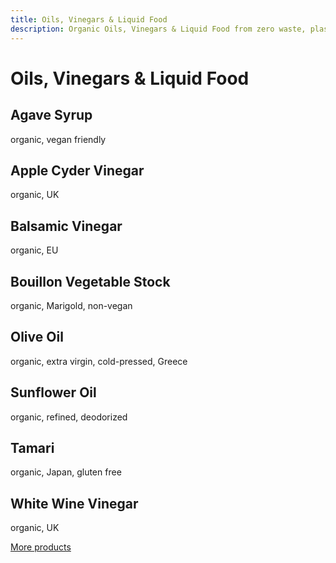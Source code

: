 ```yaml
---
title: Oils, Vinegars & Liquid Food
description: Organic Oils, Vinegars & Liquid Food from zero waste, plastic free, un_rap in Falmouth
---
```

# Oils, Vinegars & Liquid Food

## Agave Syrup

organic, vegan friendly

## Apple Cyder Vinegar

organic, UK

## Balsamic Vinegar

organic, EU

## Bouillon Vegetable Stock

organic, Marigold, non-vegan

## Olive Oil

organic, extra virgin, cold-pressed, Greece

## Sunflower Oil

organic, refined, deodorized

## Tamari

organic, Japan, gluten free

## White Wine Vinegar

organic, UK

[More products](/howto/fill-containers.html)
